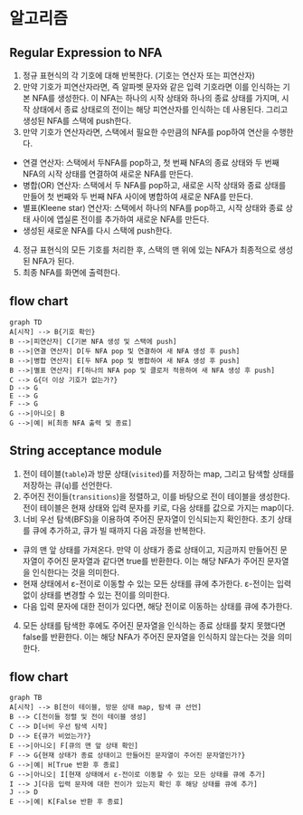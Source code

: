# 알고리즘
## Regular Expression to NFA
1. 정규 표현식의 각 기호에 대해 반복한다. (기호는 연산자 또는 피연산자)
2. 만약 기호가 피연산자라면, 즉 알파벳 문자와 같은 입력 기호라면 이를 인식하는 기본 NFA를 생성한다. 이 NFA는 하나의 시작 상태와 하나의 종료 상태를 가지며, 시작 상태에서 종료 상태로의 전이는 해당 피연산자를 인식하는 데 사용된다. 그리고 생성된 NFA를 스택에 push한다.
3. 만약 기호가 연산자라면, 스택에서 필요한 수만큼의 NFA를 pop하여 연산을 수행한다.
- 연결 연산자: 스택에서 두NFA를 pop하고, 첫 번째 NFA의 종료 상태와 두 번째 NFA의 시작 상태를 연결하여 새로운 NFA를 만든다.
- 병합(OR) 연산자: 스택에서 두 NFA를 pop하고, 새로운 시작 상태와 종료 상태를 만들어 첫 번째와 두 번째 NFA 사이에 병합하여 새로운 NFA를 만든다.
- 별표(Kleene star) 연산자: 스택에서 하나의 NFA를 pop하고, 시작 상태와 종료 상태 사이에 앱실론 전이를 추가하여 새로운 NFA를 만든다.
- 생성된 새로운 NFA를 다시 스택에 push한다.
4. 정규 표현식의 모든 기호를 처리한 후, 스택의 맨 위에 있는 NFA가 최종적으로 생성된 NFA가 된다.
5. 최종 NFA를 화면에 출력한다.

## flow chart
```mermaid
graph TD
A[시작] --> B{기호 확인}
B -->|피연산자| C[기본 NFA 생성 및 스택에 push]
B -->|연결 연산자| D[두 NFA pop 및 연결하여 새 NFA 생성 후 push]
B -->|병합 연산자| E[두 NFA pop 및 병합하여 새 NFA 생성 후 push]
B -->|별표 연산자| F[하나의 NFA pop 및 클로저 적용하여 새 NFA 생성 후 push]
C --> G{더 이상 기호가 없는가?}
D --> G
E --> G
F --> G
G -->|아니오| B
G -->|예| H[최종 NFA 출력 및 종료]
```

## String acceptance module
1. 전이 테이블(`table`)과 방문 상태(`visited`)를 저장하는 map, 그리고 탐색할 상태를 저장하는 큐(`q`)를 선언한다.
2. 주어진 전이들(`transitions`)을 정렬하고, 이를 바탕으로 전이 테이블을 생성한다. 전이 테이블은 현재 상태와 입력 문자를 키로, 다음 상태를 값으로 가지는 map이다.
3. 너비 우선 탐색(BFS)을 이용하여 주어진 문자열이 인식되는지 확인한다. 초기 상태를 큐에 추가하고, 큐가 빌 때까지 다음 과정을 반복한다.
- 큐의 맨 앞 상태를 가져온다. 만약 이 상태가 종료 상태이고, 지금까지 만들어진 문자열이 주어진 문자열과 같다면 true를 반환한다. 이는 해당 NFA가 주어진 문자열을 인식한다는 것을 의미한다.
- 현재 상태에서 ε-전이로 이동할 수 있는 모든 상태를 큐에 추가한다. ε-전이는 입력 없이 상태를 변경할 수 있는 전이를 의미한다.
- 다음 입력 문자에 대한 전이가 있다면, 해당 전이로 이동하는 상태를 큐에 추가한다.
4. 모든 상태를 탐색한 후에도 주어진 문자열을 인식하는 종료 상태를 찾지 못했다면 false를 반환한다. 이는 해당 NFA가 주어진 문자열을 인식하지 않는다는 것을 의미한다.

## flow chart
```mermaid
graph TB
A[시작] --> B[전이 테이블, 방문 상태 map, 탐색 큐 선언]
B --> C[전이들 정렬 및 전이 테이블 생성]
C --> D[너비 우선 탐색 시작]
D --> E{큐가 비었는가?}
E -->|아니오| F[큐의 맨 앞 상태 확인]
F --> G{현재 상태가 종료 상태이고 만들어진 문자열이 주어진 문자열인가?}
G -->|예| H[True 반환 후 종료]
G -->|아니오| I[현재 상태에서 ε-전이로 이동할 수 있는 모든 상태를 큐에 추가]
I --> J[다음 입력 문자에 대한 전이가 있는지 확인 후 해당 상태를 큐에 추가]
J --> D
E -->|예| K[False 반환 후 종료]
```
